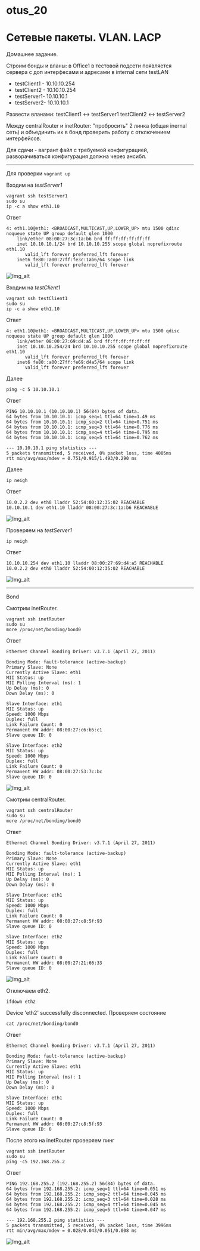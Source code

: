 # otus_20
# Сетевые пакеты. VLAN. LACP

Домашнее задание.

Строим бонды и вланы:
в Office1 в тестовой подсети появляется сервера с доп интерфесами и адресами в internal сети testLAN
- testClient1 - 10.10.10.254
- testClient2 - 10.10.10.254
- testServer1- 10.10.10.1
- testServer2- 10.10.10.1

Развести вланами:
testClient1 <-> testServer1
testClient2 <-> testServer2

Между centralRouter и inetRouter: "пробросить" 2 линка (общая inernal сеть) и объединить их в бонд проверить работу c отключением интерфейсов.

Для сдачи - вагрант файл с требуемой конфигурацией, разворачиваться конфигурация должна через ансибл.

__________________________________________________________________________________________________________________________

Для проверки ```vagrant up```

Входим на *testServer1*

```
vagrant ssh testServer1
sudo su
ip -c a show eth1.10 
```
Ответ
```
4: eth1.10@eth1: <BROADCAST,MULTICAST,UP,LOWER_UP> mtu 1500 qdisc noqueue state UP group default qlen 1000
    link/ether 08:00:27:3c:1a:b6 brd ff:ff:ff:ff:ff:ff
    inet 10.10.10.1/24 brd 10.10.10.255 scope global noprefixroute eth1.10
       valid_lft forever preferred_lft forever
    inet6 fe80::a00:27ff:fe3c:1ab6/64 scope link 
       valid_lft forever preferred_lft forever
```
![Img_alt](https://github.com/Edo1993/otus_20/blob/master/img/201.png)

Входим на *testClient1*

```
vagrant ssh testClient1
sudo su
ip -c a show eth1.10
```
Ответ
```
4: eth1.10@eth1: <BROADCAST,MULTICAST,UP,LOWER_UP> mtu 1500 qdisc noqueue state UP group default qlen 1000
    link/ether 08:00:27:69:d4:a5 brd ff:ff:ff:ff:ff:ff
    inet 10.10.10.254/24 brd 10.10.10.255 scope global noprefixroute eth1.10
       valid_lft forever preferred_lft forever
    inet6 fe80::a00:27ff:fe69:d4a5/64 scope link 
       valid_lft forever preferred_lft forever
```
Далее
```
ping -c 5 10.10.10.1
```
Ответ
```
PING 10.10.10.1 (10.10.10.1) 56(84) bytes of data.
64 bytes from 10.10.10.1: icmp_seq=1 ttl=64 time=1.49 ms
64 bytes from 10.10.10.1: icmp_seq=2 ttl=64 time=0.751 ms
64 bytes from 10.10.10.1: icmp_seq=3 ttl=64 time=0.776 ms
64 bytes from 10.10.10.1: icmp_seq=4 ttl=64 time=0.795 ms
64 bytes from 10.10.10.1: icmp_seq=5 ttl=64 time=0.762 ms

--- 10.10.10.1 ping statistics ---
5 packets transmitted, 5 received, 0% packet loss, time 4005ms
rtt min/avg/max/mdev = 0.751/0.915/1.493/0.290 ms
```
Далее
```
ip neigh
```
Ответ
```
10.0.2.2 dev eth0 lladdr 52:54:00:12:35:02 REACHABLE
10.10.10.1 dev eth1.10 lladdr 08:00:27:3c:1a:b6 REACHABLE
```
![Img_alt](https://github.com/Edo1993/otus_20/blob/master/img/202.png)

Проверяем на *testServer1*
```
ip neigh
```
Ответ
```
10.10.10.254 dev eth1.10 lladdr 08:00:27:69:d4:a5 REACHABLE
10.0.2.2 dev eth0 lladdr 52:54:00:12:35:02 REACHABLE
```
![Img_alt](https://github.com/Edo1993/otus_20/blob/master/img/203.png)

____________________________________________

Bond

Смотрим inetRouter.
```
vagrant ssh inetRouter
sudo su
more /proc/net/bonding/bond0
```
Ответ
```
Ethernet Channel Bonding Driver: v3.7.1 (April 27, 2011)

Bonding Mode: fault-tolerance (active-backup)
Primary Slave: None
Currently Active Slave: eth1
MII Status: up
MII Polling Interval (ms): 1
Up Delay (ms): 0
Down Delay (ms): 0

Slave Interface: eth1
MII Status: up
Speed: 1000 Mbps
Duplex: full
Link Failure Count: 0
Permanent HW addr: 08:00:27:c6:b5:c1
Slave queue ID: 0

Slave Interface: eth2
MII Status: up
Speed: 1000 Mbps
Duplex: full
Link Failure Count: 0
Permanent HW addr: 08:00:27:53:7c:bc
Slave queue ID: 0
```
![Img_alt](https://github.com/Edo1993/otus_20/blob/master/img/205.png)

Смотрим centralRouter.
```
vagrant ssh centralRouter
sudo su
more /proc/net/bonding/bond0
```
Ответ
```
Ethernet Channel Bonding Driver: v3.7.1 (April 27, 2011)

Bonding Mode: fault-tolerance (active-backup)
Primary Slave: None
Currently Active Slave: eth1
MII Status: up
MII Polling Interval (ms): 1
Up Delay (ms): 0
Down Delay (ms): 0

Slave Interface: eth1
MII Status: up
Speed: 1000 Mbps
Duplex: full
Link Failure Count: 0
Permanent HW addr: 08:00:27:c8:5f:93
Slave queue ID: 0

Slave Interface: eth2
MII Status: up
Speed: 1000 Mbps
Duplex: full
Link Failure Count: 0
Permanent HW addr: 08:00:27:21:66:33
Slave queue ID: 0
```
![Img_alt](https://github.com/Edo1993/otus_20/blob/master/img/206.png)

Отключаем eth2.
```
ifdown eth2
```
Device 'eth2' successfully disconnected.
Проверяем состояние
```
cat /proc/net/bonding/bond0
```
Ответ
```
Ethernet Channel Bonding Driver: v3.7.1 (April 27, 2011)

Bonding Mode: fault-tolerance (active-backup)
Primary Slave: None
Currently Active Slave: eth1
MII Status: up
MII Polling Interval (ms): 1
Up Delay (ms): 0
Down Delay (ms): 0

Slave Interface: eth1
MII Status: up
Speed: 1000 Mbps
Duplex: full
Link Failure Count: 0
Permanent HW addr: 08:00:27:c8:5f:93
Slave queue ID: 0
```
После этого на inetRouter проверяем пинг
```
vagrant ssh inetRouter
sudo su
ping -c5 192.168.255.2
```
Ответ
```
PING 192.168.255.2 (192.168.255.2) 56(84) bytes of data.
64 bytes from 192.168.255.2: icmp_seq=1 ttl=64 time=0.051 ms
64 bytes from 192.168.255.2: icmp_seq=2 ttl=64 time=0.045 ms
64 bytes from 192.168.255.2: icmp_seq=3 ttl=64 time=0.028 ms
64 bytes from 192.168.255.2: icmp_seq=4 ttl=64 time=0.045 ms
64 bytes from 192.168.255.2: icmp_seq=5 ttl=64 time=0.047 ms

--- 192.168.255.2 ping statistics ---
5 packets transmitted, 5 received, 0% packet loss, time 3996ms
rtt min/avg/max/mdev = 0.028/0.043/0.051/0.008 ms
```
![Img_alt](https://github.com/Edo1993/otus_20/blob/master/img/204.png)
